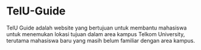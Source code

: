 # TelU-Guide
TelU Guide adalah website yang bertujuan untuk membantu mahasiswa untuk menemukan lokasi tujuan dalam area kampus Telkom University, terutama mahasiswa baru yang masih belum familiar dengan area kampus.
